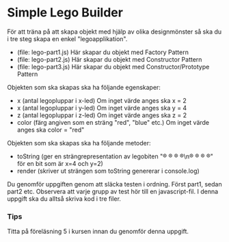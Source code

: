 # Simple Lego Builder
För att träna på att skapa objekt med hjälp av olika designmönster så ska du i tre steg skapa en enkel "legoapplikation".

- (file: lego-part1.js) Här skapar du objekt med Factory Pattern
- (file: lego-part2.js) Här skapar du objekt med Constructor Pattern
- (file: lego-part3.js) Här skapar du objekt med Constructor/Prototype Pattern

Objekten som ska skapas ska ha följande egenskaper:
- x (antal legopluppar i x-led) Om inget värde anges ska x = 2
- x (antal legopluppar i y-led) Om inget värde anges ska y = 4
- z (antal legopluppar i z-led) Om inget värde anges ska z = 2
- color (färg angiven som en sträng "red", "blue" etc.) Om inget värde anges ska color = "red"

Objekten som ska skapas ska ha följande metoder:
- toString (ger en strängrepresentation av legobiten "® ® ® ®\\n® ® ® ®" för en bit som är x=4 och y=2)
- render (skriver ut strängen som toString genererar i console.log)

Du genomför uppgiften genom att släcka testen i ordning. Först part1, sedan part2 etc. Observera att varje grupp av test hör till en javascript-fil. I denna uppgift ska du alltså skriva kod i tre filer.

### Tips
Titta på föreläsning 5 i kursen innan du genomför denna uppgift.
